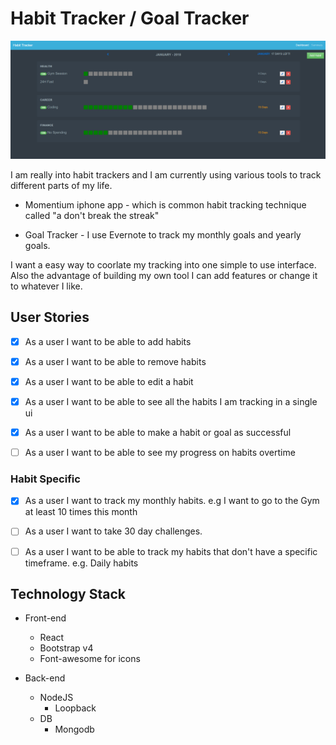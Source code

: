 # Habit Tracker / Goal Tracker

![Habit_tracker_front-end](habit_tracker.PNG)

I am really into habit trackers and I am currently using various tools to track different parts of my life.

- Momentium iphone app - which is common habit tracking technique called "a don't break the streak"

- Goal Tracker - I use Evernote to track my monthly goals and yearly goals. 

I want a easy way to coorlate my tracking into one simple to use interface. Also the advantage of building my own tool I can add features or change it to whatever I like.

## User Stories

- [X] As a user I want to be able to add habits

- [X] As a user I want to be able to remove habits

- [X] As a user I want to be able to edit a habit

- [X] As a user I want to be able to see all the habits I am tracking in a single ui

- [X] As a user I want to be able to make a habit or goal as successful

- [ ] As a user I want to be able to see my progress on habits overtime


### Habit Specific
- [X] As a user I want to track my monthly habits. e.g I want to go to the Gym at least 10 times this month

- [ ] As a user I want to take 30 day challenges.

- [ ] As a user I want to be able to track my habits that don't have a specific timeframe. e.g. Daily habits

## Technology Stack
* Front-end
    * React
    * Bootstrap v4
    * Font-awesome for icons

* Back-end
    * NodeJS 
        * Loopback 
    * DB
        * Mongodb 
